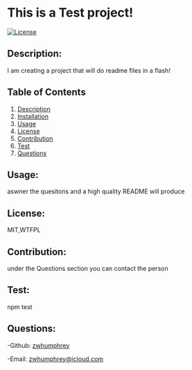 # This is a Test project!

[![License](https://img.shields.io/badge/License-MIT,WTFPL-lightblue.svg)](https://www.boost.org/LICENSE_1_0.txt)


## Description:
I am creating a project that will do readme files in a flash!
## Table of Contents
1. [Description](#description)
2. [Installation](#installation)
3. [Usage](#usage)
4. [License](#license)
5. [Contribution](#contribution)
6. [Test](#test)
7. [Questions](#questions)

## Usage:
aswner the quesitons and a high quality README will produce
## License:
MIT,WTFPL
## Contribution:
under the Questions section you can contact the person
## Test:
npm test
## Questions:
-Github: [zwhumphrey](https://github.com/zwhumphrey)

-Email: [zwhumphrey@icloud.com](mailto:zwhumphrey@icloud.com)
